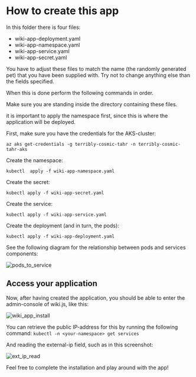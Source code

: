 ﻿# How to create this app

In this folder there is four files:

* wiki-app-deployment.yaml
* wiki-app-namespace.yaml
* wiki-app-service.yaml
* wiki-app-secret.yaml

You have to adjust these files to match the name (the randomly generated pet) that you have been supplied with. Try not to change anything else than the fields specified.

When this is done perform the following commands in order.

Make sure you are standing inside the directory containing these files.

it is important to apply the namespace first, since this is where the application will be deployed.

First, make sure you have the credentials for the AKS-cluster:

```az aks get-credentials -g terribly-cosmic-tahr -n terribly-cosmic-tahr-aks```

Create the namespace:

```kubectl  apply -f wiki-app-namespace.yaml```

Create the secret:

```kubectl apply -f wiki-app-secret.yaml```

Create the service:

```kubectl apply -f wiki-app-service.yaml```

Create the deployment (and in turn, the pods):

```kubectl apply -f wiki-app-deployment.yaml```

See the following diagram for the relationship between pods and services components:

![pods_to_service](pods_to_service.png)

## Access your application

Now, after having created the application, you should be able to enter the admin-console of wiki.js, like this:

![wiki_app_install](install_wiki_screen.png)

You can retrieve the public IP-address for this by running the following command:
```kubectl -n <your-namespace> get services```

And reading the external-ip field, such as in this screenshot:

![ext_ip_read](ext_ip_read.png)

Feel free to complete the installation and play around with the app!

